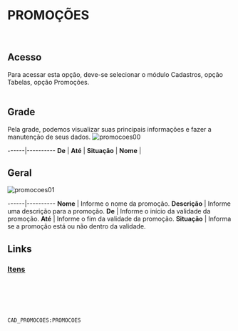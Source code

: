 # PROMOÇÕES
<br>

## Acesso
Para acessar esta opção, deve-se selecionar o módulo Cadastros, opção Tabelas, opção Promoções.
<br>
<br>

## Grade
Pela grade, podemos visualizar suas principais informações e fazer a manutenção de seus dados.
![promocoes00](https://raw.githubusercontent.com/netforcews/docs-erp/master/cadastros/imagens/promocoes00.png)

------|----------
**De** | 
**Até** | 
**Situação** | 
**Nome** | 
<br>

## Geral
![promocoes01](https://raw.githubusercontent.com/netforcews/docs-erp/master/cadastros/imagens/promocoes01.png)

------|----------
**Nome** | Informe o nome da promoção. 
**Descrição** | Informe uma descrição para a promoção.
**De** | Informe o início da validade da promoção.
**Até** | Informe o fim da validade da promoção.
**Situação** | Informa se a promoção está ou não dentro da validade.
<br>

## Links
### [Itens](/geral/promocaoitens.md)
<br>
<br>
<br>
<br>

```CAD_PROMOCOES:PROMOCOES```
